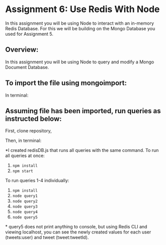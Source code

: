 # Assignment 6: Use Redis With Node

In this assignment you will be using Node to interact with an in-memory Redis Database. For this we will be building on the Mongo Database you used for Assignment 5.

## Overview:

In this assignment you will be using Node to query and modify a Mongo Document Database.

## To import the file using mongoimport:

In terminal:

## Assuming file has been imported, run queries as instructed below:

First, clone repository,

Then, in terminal:

\*I created redisDB.js that runs all queries with the same command.
To run all queries at once:

1. `npm install`
2. `npm start`

To run queries 1-4 individually:

1. `npm install`
2. `node query1`
3. `node query2`
4. `node query3`
5. `node query4`
6. `node query5`

\* query5 does not print anything to console, but using Redis CLI and viewing localhost, you can see the newly created values for each user (tweets:user) and tweet (tweet:tweetId).
